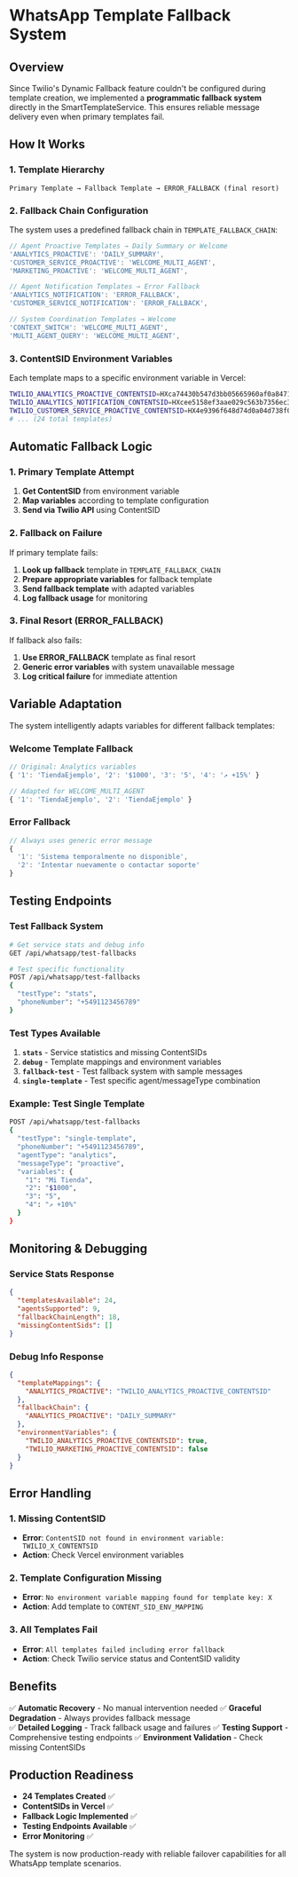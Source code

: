 # WhatsApp Template Fallback System

## Overview

Since Twilio's Dynamic Fallback feature couldn't be configured during template creation, we implemented a **programmatic fallback system** directly in the SmartTemplateService. This ensures reliable message delivery even when primary templates fail.

## How It Works

### 1. Template Hierarchy

```
Primary Template → Fallback Template → ERROR_FALLBACK (final resort)
```

### 2. Fallback Chain Configuration

The system uses a predefined fallback chain in `TEMPLATE_FALLBACK_CHAIN`:

```typescript
// Agent Proactive Templates → Daily Summary or Welcome
'ANALYTICS_PROACTIVE': 'DAILY_SUMMARY',
'CUSTOMER_SERVICE_PROACTIVE': 'WELCOME_MULTI_AGENT',
'MARKETING_PROACTIVE': 'WELCOME_MULTI_AGENT',

// Agent Notification Templates → Error Fallback
'ANALYTICS_NOTIFICATION': 'ERROR_FALLBACK',
'CUSTOMER_SERVICE_NOTIFICATION': 'ERROR_FALLBACK',

// System Coordination Templates → Welcome
'CONTEXT_SWITCH': 'WELCOME_MULTI_AGENT',
'MULTI_AGENT_QUERY': 'WELCOME_MULTI_AGENT',
```

### 3. ContentSID Environment Variables

Each template maps to a specific environment variable in Vercel:

```bash
TWILIO_ANALYTICS_PROACTIVE_CONTENTSID=HXca74430b547d3bb05665960af0a84714
TWILIO_ANALYTICS_NOTIFICATION_CONTENTSID=HXcee5158ef3aae029c563b7356ec3727a
TWILIO_CUSTOMER_SERVICE_PROACTIVE_CONTENTSID=HX4e9396f648d74d0a04d738f0eb15b67d
# ... (24 total templates)
```

## Automatic Fallback Logic

### 1. Primary Template Attempt

1. **Get ContentSID** from environment variable
2. **Map variables** according to template configuration
3. **Send via Twilio API** using ContentSID

### 2. Fallback on Failure

If primary template fails:

1. **Look up fallback** template in `TEMPLATE_FALLBACK_CHAIN`
2. **Prepare appropriate variables** for fallback template
3. **Send fallback template** with adapted variables
4. **Log fallback usage** for monitoring

### 3. Final Resort (ERROR_FALLBACK)

If fallback also fails:

1. **Use ERROR_FALLBACK** template as final resort
2. **Generic error variables** with system unavailable message
3. **Log critical failure** for immediate attention

## Variable Adaptation

The system intelligently adapts variables for different fallback templates:

### Welcome Template Fallback
```typescript
// Original: Analytics variables
{ '1': 'TiendaEjemplo', '2': '$1000', '3': '5', '4': '↗️ +15%' }

// Adapted for WELCOME_MULTI_AGENT
{ '1': 'TiendaEjemplo', '2': 'TiendaEjemplo' }
```

### Error Fallback
```typescript
// Always uses generic error message
{ 
  '1': 'Sistema temporalmente no disponible',
  '2': 'Intentar nuevamente o contactar soporte'
}
```

## Testing Endpoints

### Test Fallback System

```bash
# Get service stats and debug info
GET /api/whatsapp/test-fallbacks

# Test specific functionality
POST /api/whatsapp/test-fallbacks
{
  "testType": "stats",
  "phoneNumber": "+5491123456789"
}
```

### Test Types Available

1. **`stats`** - Service statistics and missing ContentSIDs
2. **`debug`** - Template mappings and environment variables
3. **`fallback-test`** - Test fallback system with sample messages
4. **`single-template`** - Test specific agent/messageType combination

### Example: Test Single Template

```bash
POST /api/whatsapp/test-fallbacks
{
  "testType": "single-template",
  "phoneNumber": "+5491123456789",
  "agentType": "analytics",
  "messageType": "proactive",
  "variables": {
    "1": "Mi Tienda",
    "2": "$1000",
    "3": "5",
    "4": "↗️ +10%"
  }
}
```

## Monitoring & Debugging

### Service Stats Response

```json
{
  "templatesAvailable": 24,
  "agentsSupported": 9,
  "fallbackChainLength": 18,
  "missingContentSids": []
}
```

### Debug Info Response

```json
{
  "templateMappings": {
    "ANALYTICS_PROACTIVE": "TWILIO_ANALYTICS_PROACTIVE_CONTENTSID"
  },
  "fallbackChain": {
    "ANALYTICS_PROACTIVE": "DAILY_SUMMARY"
  },
  "environmentVariables": {
    "TWILIO_ANALYTICS_PROACTIVE_CONTENTSID": true,
    "TWILIO_MARKETING_PROACTIVE_CONTENTSID": false
  }
}
```

## Error Handling

### 1. Missing ContentSID
- **Error**: `ContentSID not found in environment variable: TWILIO_X_CONTENTSID`
- **Action**: Check Vercel environment variables

### 2. Template Configuration Missing
- **Error**: `No environment variable mapping found for template key: X`
- **Action**: Add template to `CONTENT_SID_ENV_MAPPING`

### 3. All Templates Fail
- **Error**: `All templates failed including error fallback`
- **Action**: Check Twilio service status and ContentSID validity

## Benefits

✅ **Automatic Recovery** - No manual intervention needed
✅ **Graceful Degradation** - Always provides fallback message  
✅ **Detailed Logging** - Track fallback usage and failures
✅ **Testing Support** - Comprehensive testing endpoints
✅ **Environment Validation** - Check missing ContentSIDs

## Production Readiness

- **24 Templates Created** ✅
- **ContentSIDs in Vercel** ✅  
- **Fallback Logic Implemented** ✅
- **Testing Endpoints Available** ✅
- **Error Monitoring** ✅

The system is now production-ready with reliable failover capabilities for all WhatsApp template scenarios. 
